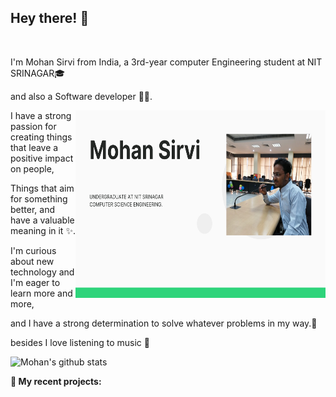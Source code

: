 ## Hey there!  👋

<br />

I'm Mohan Sirvi from India, a 3rd-year computer Engineering student at NIT SRINAGAR🎓 

and also a Software developer 👩‍💻.

<img align="right" src="https://raw.githubusercontent.com/rockstarCSE057/rockstarCSE057/master/Mohan Sirvi.png" width="400" height="300" alt="banner that says Mohan Sirvi - software engineer">

I have a strong passion for creating things that leave a positive impact on people,

Things that aim for something better, and have a valuable meaning in it ✨.

I'm curious about new technology and I'm eager to learn more and more,

and I have a strong determination to solve whatever problems in my way.💪


besides I love listening to music 🎵

![Mohan's github stats](https://github-readme-stats.vercel.app/api?username=rockstarCSE057&show_icons=true&hide_border=true)

**:rocket: My recent projects:**
<!--
<a href="https://github.com/rockstarCSE057/Line-Encoding">
  <img align="left" src="https://github-readme-stats.vercel.app/api/pin/?username=rockstarCSE057&repo=Line-Encoding" />
</a>

<a href="https://github.com/rockstarCSE057/Mini-Tic-Tac-Toe">
  <img align="right" src="https://github-readme-stats.vercel.app/api/pin/?username=rockstarCSE057&repo=Mini-Tic-Tac-Toe" />
</a>




**Mohan** is a ✨ _special_ ✨ repository because its `README.md` (this file) appears on your GitHub profile.

Here are some ideas to get you started:

- 🔭 I’m currently working on 
- 👯 I’m looking to collaborate on ...
- 🤔 I’m looking for help with ...
- 💬 Ask me about ...
- 📫 How to reach me: ...
- 😄 Pronouns: ...
- ⚡ Fun fact: ...
-->
